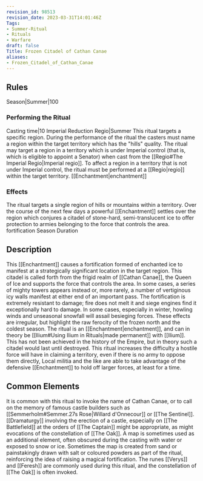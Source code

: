```yaml
---
revision_id: 98513
revision_date: 2023-03-31T14:01:46Z
Tags:
- Summer-Ritual
- Rituals
- Warfare
draft: false
Title: Frozen Citadel of Cathan Canae
aliases:
- Frozen_Citadel_of_Cathan_Canae
---
```

## Rules
Season|Summer|100
### Performing the Ritual
Casting time|10 Imperial Reduction 
Regio|Summer 
This ritual targets a specific region. During the performance of the ritual the casters must name a region within the target territory which has the "hills" quality.
The ritual may target a region in a territory which is under Imperial control (that is, which is eligible to appoint a Senator) when cast from the [[Regio#The Imperial Regio|Imperial regio]]. To affect a region in a territory that is not under Imperial control, the ritual must be performed at a [[Regio|regio]] within the target territory.
[[Enchantment|enchantment]]
### Effects
The ritual targets a single region of hills or mountains within a territory. Over the course of the next few days a powerful [[Enchantment]] settles over the region which conjures a citadel of stone-hard, semi-translucent ice to offer protection to armies belonging to the force that controls the area.
fortification
Season Duration
## Description
This [[Enchantment]] causes a fortification formed of enchanted ice to manifest at a strategically significant location in the target region. This citadel is called forth from the frigid realm of [[Cathan Canae]], the Queen of Ice and supports the force  that controls the area. In some cases, a series of mighty towers appears instead or, more rarely, a number of vertiginous icy walls manifest at either end of an important pass.
The fortification is extremely resistant to damage; fire does not melt it and siege engines find it exceptionally hard to damage. In some cases, especially in winter, howling winds and unseasonal snowfall will assail besieging forces. These effects are irregular, but highlight the raw ferocity of the frozen north and the coldest season. The ritual is an [[Enchantment|enchantment]], and can in theory be [[Ilium#Using Ilium in Rituals|made permanent]] with [[Ilium]]. This has not been achieved in the history of the Empire, but in theory such a citadel would last until destroyed.
This ritual increases the difficulty a hostile force will have in claiming a territory, even if there is no army to oppose them directly, Local militia and the like are able to take advantage of the defensive [[Enchantment]] to hold off larger forces, at least for a time.
## Common Elements
It is common with this ritual to invoke the name of Cathan Canae, or to call on the memory of famous castle builders such as [[Semmerholm#Semmer.27s Rose|Willard d'Onnecour]] or [[The Sentinel]]. [[Dramaturgy]] involving the erection of a castle, especially on [[The Battlefield]] at the orders of [[The Captain]] might be appropriate, as might evocations of the constellation of [[The Oak]].
A map is sometimes used as an additional element, often obscured during the casting with water or exposed to snow or ice. Sometimes the map is created from sand or painstakingly drawn with salt or coloured powders as part of the ritual, reinforcing the idea of raising a magical fortification. 
The runes [[Verys]] and [[Feresh]] are commonly used during this ritual, and the constellation of [[The Oak]] is often invoked.